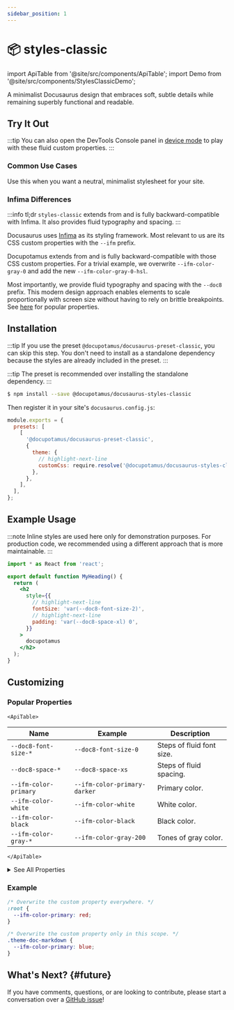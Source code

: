 ```yaml
---
sidebar_position: 1
---
```


# 📦 styles-classic

import ApiTable from '@site/src/components/ApiTable';
import Demo from '@site/src/components/StylesClassicDemo';

A minimalist Docusaurus design that embraces soft, subtle details while
remaining superbly functional and readable.

## Try It Out

:::tip
You can also open the DevTools Console panel in
[device mode](https://developer.chrome.com/docs/devtools/device-mode/) to play
with these fluid custom properties.
:::

<Demo/>

### Common Use Cases

Use this when you want a neutral, minimalist stylesheet for your site.

### Infima Differences

:::info tl;dr
`styles-classic` extends from and is fully backward-compatible with Infima. It
also provides fluid typography and spacing.
:::

Docusaurus uses [Infima](https://docusaurus.io/docs/styling-layout#styling-your-site-with-infima)
as its styling framework. Most relevant to us are its CSS custom properties with
the `--ifm` prefix.

Docupotamus extends from and is fully backward-compatible with those CSS custom
properties. For a trivial example, we overwrite `--ifm-color-gray-0` and add
the new `--ifm-color-gray-0-hsl`.

Most importantly, we provide fluid typography and spacing with the `--doc8`
prefix. This modern design approach enables elements to scale proportionally
with screen size without having to rely on brittle breakpoints. See
[here](#popular-properties) for popular properties.

## Installation

:::tip
If you use the preset `@docupotamus/docusaurus-preset-classic`, you can skip
this step. You don't need to install as a standalone dependency because the
styles are already included in the preset.
:::

:::tip
The preset is recommended over installing the standalone dependency.
:::

```bash npm2yarn
$ npm install --save @docupotamus/docusaurus-styles-classic
```

Then register it in your site's `docusaurus.config.js`:

```js title="docusaurus.config.js"
module.exports = {
  presets: [
    [
      '@docupotamus/docusaurus-preset-classic',
      {
        theme: {
          // highlight-next-line
          customCss: require.resolve('@docupotamus/docusaurus-styles-classic'),
        },
      },
    ],
  ],
};
```

## Example Usage

:::note
Inline styles are used here only for demonstration purposes. For production
code, we recommended using a different approach that is more maintainable.
:::

```jsx title="MyHeading.jsx"
import * as React from 'react';

export default function MyHeading() {
  return (
    <h2
      style={{
        // highlight-next-line
        fontSize: 'var(--doc8-font-size-2)',
        // highlight-next-line
        padding: 'var(--doc8-space-xl) 0',
      }}
    >
      docupotamus
    </h2>
  );
}
```

## Customizing

### Popular Properties

```mdx-code-block
<ApiTable>
```

| Name                  | Example                      | Description               |
| --------------------- | ---------------------------- | ------------------------- |
| `--doc8-font-size-*`  | `--doc8-font-size-0`         | Steps of fluid font size. |
| `--doc8-space-*`      | `--doc8-space-xs`            | Steps of fluid spacing.   |
| `--ifm-color-primary` | `--ifm-color-primary-darker` | Primary color.            |
| `--ifm-color-white`   | `--ifm-color-white`          | White color.              |
| `--ifm-color-black`   | `--ifm-color-black`          | Black color.              |
| `--ifm-color-gray-*`  | `--ifm-color-gray-200`       | Tones of gray color.      |

```mdx-code-block
</ApiTable>
```

<details>
    <summary>See All Properties</summary>

```mdx-code-block
import PropertiesSource from '!!raw-loader!@site/../packages/docusaurus-styles-classic/lib/properties.css';
import CodeBlock from '@theme/CodeBlock';

<CodeBlock className='language-css'>
    {PropertiesSource.trim()}
</CodeBlock>
```

</details>

### Example

```css title="new-primary-color.css"
/* Overwrite the custom property everywhere. */
:root {
  --ifm-color-primary: red;
}

/* Overwrite the custom property only in this scope. */
.theme-doc-markdown {
  --ifm-color-primary: blue;
}
```

## What's Next? {#future}

If you have comments, questions, or are looking to contribute, please start a
conversation over a
[GitHub issue](https://github.com/docupotamus/docupotamus/issues?q=is%3Aopen+is%3Aissue+label%3ACommon)!
